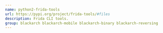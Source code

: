 ```yaml
---
name: python2-frida-tools
url: https://pypi.org/project/frida-tools/#files
description: Frida CLI tools.
group: blackarch blackarch-mobile blackarch-binary blackarch-reversing
---
```

